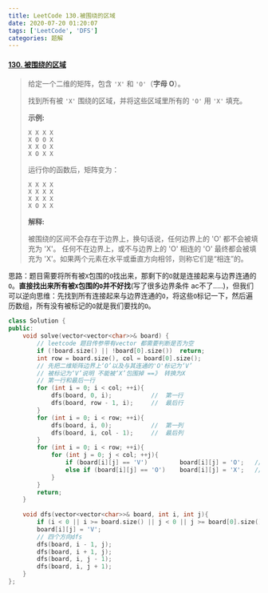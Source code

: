```yaml
---
title: LeetCode 130.被围绕的区域
date: 2020-07-20 01:20:07
tags: ['LeetCode', 'DFS']
categories: 题解
---
```


#### [130. 被围绕的区域](https://leetcode-cn.com/problems/surrounded-regions/)

<!--more-->

> 给定一个二维的矩阵，包含 `'X'` 和 `'O'`（**字母 O**）。
>
> 找到所有被 `'X'` 围绕的区域，并将这些区域里所有的 `'O'` 用 `'X'` 填充。
>
> **示例:**
>
> ```
> X X X X
> X O O X
> X X O X
> X O X X
> ```
>
> 运行你的函数后，矩阵变为：
>
> ```
> X X X X
> X X X X
> X X X X
> X O X X
> ```
>
> **解释:**
>
> 被围绕的区间不会存在于边界上，换句话说，任何边界上的 'O' 都不会被填充为 'X'。 任何不在边界上，或不与边界上的 'O' 相连的 'O' 最终都会被填充为 'X'。如果两个元素在水平或垂直方向相邻，则称它们是“相连”的。

思路：题目需要将所有被`X`包围的`O`找出来，那剩下的`O`就是连接起来与边界连通的`O`。**直接找出来所有被`X`包围的`O`并不好找**(写了很多边界条件 ac不了.....)，但我们可以逆向思维：先找到所有连接起来与边界连通的`O`，将这些`O`标记一下，然后遍历数组，所有没有被标记的`O`就是我们要找的`O`。

```C++
class Solution {
public:
    void solve(vector<vector<char>>& board) {
        // leetcode 题目传参带有vector 都需要判断是否为空
        if (!board.size() || !board[0].size())  return;
        int row = board.size(), col = board[0].size();
        // 先把二维矩阵边界上‘O’以及与其连通的'O'标记为‘V’
        // 被标记为‘V’说明 不能被‘X’包围掉 ==》 转换为X
        // 第一行和最后一行
        for (int i = 0; i < col; ++i){
            dfs(board, 0, i);           //  第一行
            dfs(board, row - 1, i);     //  最后行
        }
        for (int i = 0; i < row; ++i){
            dfs(board, i, 0);           //  第一列
            dfs(board, i, col - 1);     //  最后列
        }
        for (int i = 0; i < row; ++i){
            for (int j = 0; j < col; ++j){
                if (board[i][j] == 'V')         board[i][j] = 'O';   // 与边界O连通的O
                else if (board[i][j] == 'O')    board[i][j] = 'X';   // 被X包围的O
            }
        }
        return;
    }
    
    void dfs(vector<vector<char>>& board, int i, int j){
        if (i < 0 || i >= board.size() || j < 0 || j >= board[0].size() || board[i][j] != 'O')      return;
        board[i][j] = 'V';
        // 四个方向dfs
        dfs(board, i - 1, j);
        dfs(board, i + 1, j);
        dfs(board, i, j - 1);
        dfs(board, i, j + 1);
    }
};
```

